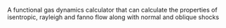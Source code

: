 A functional gas dynamics calculator that can calculate the properties of isentropic, rayleigh and fanno flow along with normal and oblique shocks
